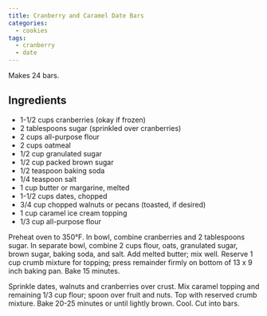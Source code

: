 ```yaml
---
title: Cranberry and Caramel Date Bars
categories:
  - cookies
tags:
  - cranberry
  - date
---
```


Makes 24 bars.

## Ingredients

- 1-1/2 cups cranberries (okay if frozen)
- 2 tablespoons sugar (sprinkled over cranberries)
- 2 cups all-purpose flour
- 2 cups oatmeal
- 1/2 cup granulated sugar
- 1/2 cup packed brown sugar
- 1/2 teaspoon baking soda
- 1/4 teaspoon salt
- 1 cup butter or margarine, melted
- 1-1/2 cups dates, chopped
- 3/4 cup chopped walnuts or pecans (toasted, if desired)
- 1 cup caramel ice cream topping
- 1/3 cup all-purpose flour

Preheat oven to 350°F. In bowl, combine cranberries and 2 tablespoons sugar. In separate
bowl, combine 2 cups flour, oats, granulated sugar, brown sugar, baking soda, and salt. Add
melted butter; mix well. Reserve 1 cup crumb mixture for topping; press remainder firmly on
bottom of 13 x 9 inch baking pan. Bake 15 minutes.

Sprinkle dates, walnuts and cranberries over crust. Mix caramel topping and remaining 1/3 cup
flour; spoon over fruit and nuts. Top with reserved crumb mixture. Bake 20-25 minutes or until
lightly brown. Cool. Cut into bars.
